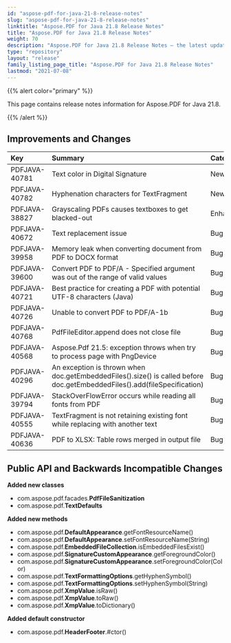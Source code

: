 ```yaml
---
id: "aspose-pdf-for-java-21-8-release-notes"
slug: "aspose-pdf-for-java-21-8-release-notes"
linktitle: "Aspose.PDF for Java 21.8 Release Notes"
title: "Aspose.PDF for Java 21.8 Release Notes"
weight: 70
description: "Aspose.PDF for Java 21.8 Release Notes – the latest updates and fixes."
type: "repository"
layout: "release"
family_listing_page_title: "Aspose.PDF for Java 21.8 Release Notes"
lastmod: "2021-07-08"
---
```


{{% alert color="primary" %}}

This page contains release notes information for Aspose.PDF for Java 21.8.

{{% /alert %}}
## **Improvements and Changes**

|**Key**|**Summary**|**Category**|
| :- | :- | :- |
|PDFJAVA-40781|Text color in Digital Signature|New Feature|
|PDFJAVA-40782|Hyphenation characters for TextFragment|New Feature|
|PDFJAVA-38827|Grayscaling PDFs causes textboxes to get blacked-out|Enhancement|
|PDFJAVA-40672|Text replacement issue|Bug|
|PDFJAVA-39958|Memory leak when converting document from PDF to DOCX format|Bug|
|PDFJAVA-39600|Convert PDF to PDF/A - Specified argument was out of the range of valid values|Bug|
|PDFJAVA-40721|Best practice for creating a PDF with potential UTF-8 characters (Java)|Bug|
|PDFJAVA-40726|Unable to convert PDF to PDF/A-1b|Bug|
|PDFJAVA-40768|PdfFileEditor.append does not close file|Bug|
|PDFJAVA-40568|Aspose.Pdf 21.5: exception throws when try to process page with PngDevice|Bug|
|PDFJAVA-40296|An exception is thrown when doc.getEmbeddedFiles().size() is called before doc.getEmbeddedFiles().add(fileSpecification)|Bug|
|PDFJAVA-39794|StackOverFlowError occurs while reading all fonts from PDF|Bug|
|PDFJAVA-40555|TextFragment is not retaining existing font while replacing with another text|Bug|
|PDFJAVA-40636|PDF to XLSX: Table rows merged in output file|Bug|



## **Public API and Backwards Incompatible Changes**



**Added new classes** 
- com.aspose.pdf.facades.**PdfFileSanitization**
- com.aspose.pdf.**TextDefaults**

**Added new methods** 
- com.aspose.pdf.**DefaultAppearance**.getFontResourceName()
- com.aspose.pdf.**DefaultAppearance**.setFontResourceName(String)
- com.aspose.pdf.**EmbeddedFileCollection**.isEmbeddedFilesExist()
- com.aspose.pdf.**SignatureCustomAppearance**.getForegroundColor()
- com.aspose.pdf.**SignatureCustomAppearance**.setForegroundColor(Color)
- com.aspose.pdf.**TextFormattingOptions**.getHyphenSymbol()
- com.aspose.pdf.**TextFormattingOptions**.setHyphenSymbol(String)
- com.aspose.pdf.**XmpValue**.isRaw()
- com.aspose.pdf.**XmpValue**.toRaw()
- com.aspose.pdf.**XmpValue**.toDictionary()

**Added default constructor**
- com.aspose.pdf.**HeaderFooter**.#ctor()


